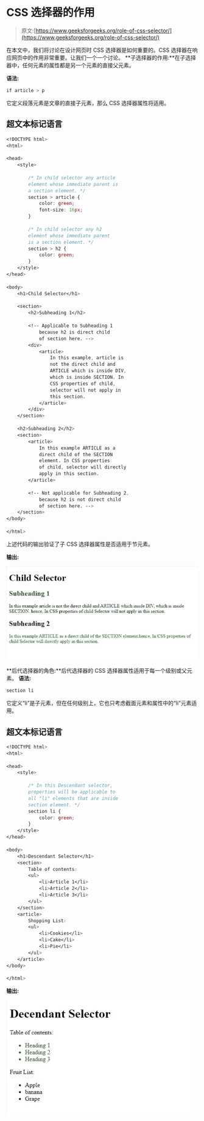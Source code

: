 # CSS 选择器的作用

> 原文:[https://www.geeksforgeeks.org/role-of-css-selector/](https://www.geeksforgeeks.org/role-of-css-selector/)

在本文中，我们将讨论在设计网页时 CSS 选择器是如何重要的。CSS 选择器在响应网页中的作用非常重要。让我们一个一个讨论。
**子选择器的作用:**在子选择器中，任何元素的属性都是另一个元素的直接父元素。

**语法:**

```css
if article > p  
```

它定义段落元素是文章的直接子元素，那么 CSS 选择器属性将适用。

## 超文本标记语言

```css
<!DOCTYPE html>
<html>

<head>
    <style>

        /* In child selector any article
        element whose immediate parent is
        a section element. */
        section > article {
            color: green;
            font-size: 16px;
        }

        /* In child selector any h2
        element whose immediate parent
        is a section element. */
        section > h2 {
            color: green;
        }
    </style>
</head>

<body>
    <h1>Child Selector</h1>

    <section>
        <h2>Subheading 1</h2>

        <!-- Applicable to Subheading 1
            because h2 is direct child
            of section here. -->
        <div>
            <article>
                In this example, article is
                not the direct child and
                ARTICLE which is inside DIV,
                which is inside SECTION. In
                CSS properties of child,
                selector will not apply in
                this section.
            </article>
        </div>
    </section>

    <h2>Subheading 2</h2>
    <section>
        <article>
            In this example ARTICLE as a
            direct child of the SECTION
            element. In CSS properties
            of child, selector will directly
            apply in this section.
        </article>

        <!-- Not applicable for Subheading 2,
            because h2 is not direct child
            of section here. -->
    </section>
</body>

</html>      
```

上述代码的输出验证了子 CSS 选择器属性是否适用于节元素。

**输出:**

![](img/543d0da2feb313758264a89814a7a116.png)

**后代选择器的角色:**后代选择器的 CSS 选择器属性适用于每一个级别或父元素。
**语法:**

```css
section li
```

它定义“li”是子元素，但在任何级别上，它也只考虑截面元素和属性中的“li”元素适用。

## 超文本标记语言

```css
<!DOCTYPE html>
<html>

<head>
    <style>

        /* In this Descendant selector,
        properties will be applicable to
        all "li" elements that are inside
        section element. */
        section li {
            color: green;
        }
    </style>
</head>

<body>
    <h1>Descendant Selector</h1>
    <section>
        Table of contents:
        <ul>
            <li>Article 1</li>
            <li>Article 2</li>
            <li>Article 3</li>
        </ul>
    </section>
    <article>
        Shopping List:
        <ul>
            <li>Cookies</li>
            <li>Cake</li>
            <li>Pie</li>
        </ul>
    </article>
</body>

</html>
```

**输出:**

![](img/5e76845501dbec268339d948f0b0cf3c.png)